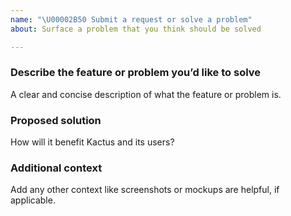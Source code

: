 ```yaml
---
name: "\U00002B50 Submit a request or solve a problem"
about: Surface a problem that you think should be solved

---
```


### Describe the feature or problem you’d like to solve

A clear and concise description of what the feature or problem is.

### Proposed solution

How will it benefit Kactus and its users?

### Additional context

Add any other context like screenshots or mockups are helpful, if applicable.
